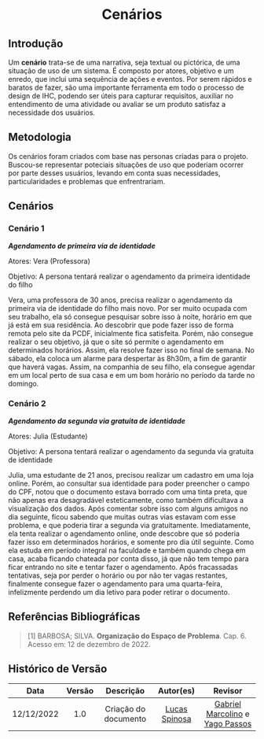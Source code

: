 <h1 align="center">Cenários</h1>

## Introdução
Um **cenário** trata-se de uma narrativa, seja textual ou pictórica, de uma situação de uso de um sistema. É composto por atores, objetivo e um enredo, que inclui uma sequência de ações e eventos. Por serem rápidos e baratos de fazer, são uma importante ferramenta em todo o processo de design de IHC, podendo ser úteis para capturar requisitos, auxiliar no entendimento de uma atividade ou avaliar se um produto satisfaz a necessidade dos usuários.

## Metodologia
Os cenários foram criados com base nas personas criadas para o projeto. Buscou-se representar poteciais situações de uso que poderiam ocorrer por parte desses usuários, levando em conta suas necessidades, particularidades e problemas que enfrentrariam. 

## Cenários

### Cenário 1
***Agendamento de primeira via de identidade***

Atores: Vera (Professora)

Objetivo: A persona tentará realizar o agendamento da primeira identidade do filho

Vera, uma professora de 30 anos, precisa realizar o agendamento da primeira via de identidade do filho mais novo. Por ser muito ocupada com seu trabalho, ela só consegue pesquisar sobre 	isso à noite, horário em que já está em sua residência. Ao descobrir que pode fazer isso de forma remota pelo site da PCDF, inicialmente fica satisfeita. Porém, não  consegue 	realizar o seu objetivo, já que o site só permite o agendamento em determinados horários. Assim, ela resolve fazer isso no 	final de semana. No sábado, ela coloca um alarme para despertar às 8h30m, a fim de 	garantir que haverá vagas. Assim, na companhia de seu filho, ela consegue agendar em um local perto de sua casa e em um bom horário no período da tarde no domingo.

### Cenário 2
***Agendamento da segunda via gratuita de identidade***

Atores: Julia (Estudante)

Objetivo: A persona tentará realizar o agendamento da segunda via gratuita de identidade 

Julia, uma estudante de 21 anos, precisou realizar um cadastro em uma loja online. Porém, ao consultar sua identidade para poder preencher o campo do CPF, notou que o documento estava borrado com uma tinta preta, que não apenas era desagradável esteticamente, como também dificultava a visualização dos dados. Após comentar sobre isso com alguns amigos no dia seguinte, ficou sabendo que muitas outras vias estavam com esse problema, e que poderia tirar a segunda via gratuitamente. Imediatamente, ela tenta realizar o agendamento online, onde descobre que só poderia fazer isso em determinados horários, e somente pro dia útil seguinte. Como ela estuda em período integral na faculdade e também quando chega em casa, acaba ficando chateada por conta disso, já que não tem tempo para ficar entrando no site e tentar fazer o agendamento. Após fracassadas tentativas, seja por perder o horário ou por não ter vagas restantes, finalmente consegue fazer o agendamento para uma quarta-feira, infelizmente perdendo um dia letivo para poder retirar o documento. 	


## Referências Bibliográficas
> [1] BARBOSA; SILVA. **Organização do Espaço de Problema**. Cap. 6. Acesso em: 12 de dezembro de 2022.

## Histórico de Versão
|    Data    | Versão |                          Descrição                          |                                            Autor(es)                                             |                                               Revisor                                                |
| :--------: | :----: | :---------------------------------------------------------: | :----------------------------------------------------------------------------------------------: | :--------------------------------------------------------------------------------------------------: |
| 12/12/2022 |  1.0   |                    Criação do documento                     | [Lucas Spinosa](https://github.com/LucasSpinosa) | [Gabriel Marcolino](https://github.com/GabrielMR360) e [Yago Passos](https://github.com/yagompassos) |